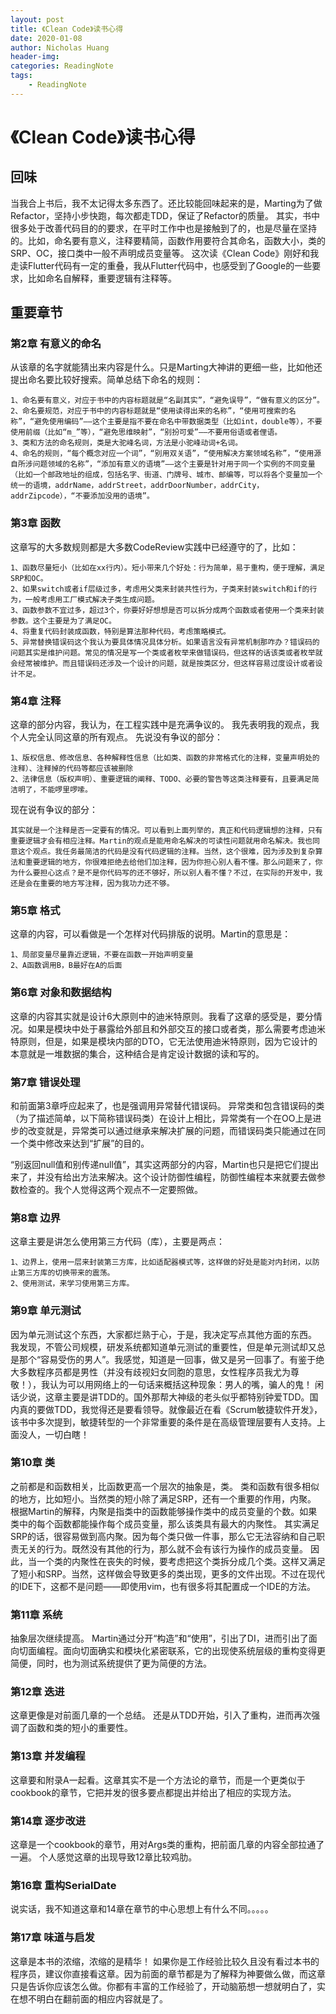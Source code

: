 ```yaml
---
layout: post
title: 《Clean Code》读书心得
date: 2020-01-08
author: Nicholas Huang
header-img:
categories: ReadingNote 
tags:
    - ReadingNote
---
```

# 《Clean Code》读书心得
## 回味
当我合上书后，我不太记得太多东西了。还比较能回味起来的是，Marting为了做Refactor，坚持小步快跑，每次都走TDD，保证了Refactor的质量。
其实，书中很多处于改善代码目的的要求，在平时工作中也是接触到了的，也是尽量在坚持的。比如，命名要有意义，注释要精简，函数作用要符合其命名，函数大小，类的SRP、OC，接口类中一般不声明成员变量等。
这次读《Clean Code》刚好和我走读Flutter代码有一定的重叠，我从Flutter代码中，也感受到了Google的一些要求，比如命名自解释，重要逻辑有注释等。
## 重要章节
### 第2章 有意义的命名
从该章的名字就能猜出来内容是什么。只是Marting大神讲的更细一些，比如他还提出命名要比较好搜索。简单总结下命名的规则：

    1、命名要有意义，对应于书中的内容标题就是“名副其实”，“避免误导”，“做有意义的区分”。
    2、命名要规范，对应于书中的内容标题就是“使用读得出来的名称”，“使用可搜索的名称”，“避免使用编码”——这个主要是指不要在命名中带数据类型（比如int，double等），不要使用前缀（比如“m_”等），“避免思维映射”，“别扮可爱”——不要用俗语或者俚语。
    3、类和方法的命名规则，类是大驼峰名词，方法是小驼峰动词+名词。
    4、命名的规则，“每个概念对应一个词”，“别用双关语”，“使用解决方案领域名称”，“使用源自所涉问题领域的名称”，“添加有意义的语境”——这个主要是针对用于同一个实例的不同变量（比如一个邮政地址的组成，包括名字、街道、门牌号、城市、邮编等，可以将各个变量加一个统一的语境，addrName，addrStreet，addrDoorNumber，addrCity，addrZipcode），“不要添加没用的语境”。
    
### 第3章 函数
这章写的大多数规则都是大多数CodeReview实践中已经遵守的了，比如：

    1、函数尽量短小（比如在xx行内）。短小带来几个好处：行为简单，易于重构，便于理解，满足SRP和OC。
    2、如果switch或者if层级过多，考虑用父类来封装共性行为，子类来封装switch和if的行为，一般考虑用工厂模式解决子类生成问题。
    3、函数参数不宜过多，超过3个，你要好好想想是否可以拆分成两个函数或者使用一个类来封装参数。这个主要是为了满足OC。
    4、将重复代码封装成函数，特别是算法那种代码，考虑策略模式。
    5、异常替换错误码这个我认为要具体情况具体分析。如果语言没有异常机制那咋办？错误码的问题其实是维护问题。常见的情况是写一个类或者枚举来做错误码，但这样的话该类或者枚举就会经常被维护。而且错误码还涉及一个设计的问题，就是按类区分，但这样容易过度设计或者设计不足。
    
### 第4章 注释
这章的部分内容，我认为，在工程实践中是充满争议的。
我先表明我的观点，我个人完全认同这章的所有观点。
先说没有争议的部分：
    
    1、版权信息、修改信息、各种解释性信息（比如类、函数的非常格式化的注释，变量声明处的注释）、注释掉的代码等都应该被删除
    2、法律信息（版权声明）、重要逻辑的阐释、TODO、必要的警告等这类注释要有，且要满足简洁明了，不能啰里啰嗦。
    
现在说有争议的部分：
    
    其实就是一个注释是否一定要有的情况。可以看到上面列举的，真正和代码逻辑想的注释，只有重要逻辑才会有相应注释。Martin的观点是能用命名解决的可读性问题就用命名解决。我也同意这个观点。我任务最简洁的代码是没有代码逻辑的注释。当然，这个很难，因为涉及到复杂算法和重要逻辑的地方，你很难拒绝去给他们加注释，因为你担心别人看不懂。那么问题来了，你为什么要担心这点？是不是你代码写的还不够好，所以别人看不懂？不过，在实际的开发中，我还是会在重要的地方写注释，因为我功力还不够。
    
### 第5章 格式
这章的内容，可以看做是一个怎样对代码排版的说明。Martin的意思是：

    1、局部变量尽量靠近逻辑，不要在函数一开始声明变量
    2、A函数调用B，B最好在A的后面
    
### 第6章 对象和数据结构
这章的内容其实就是设计6大原则中的迪米特原则。我看了这章的感受是，要分情况。如果是模块中处于暴露给外部且和外部交互的接口或者类，那么需要考虑迪米特原则，但是，如果是模块内部的DTO，它无法使用迪米特原则，因为它设计的本意就是一堆数据的集合，这种结合是肯定设计数据的读和写的。

### 第7章 错误处理
和前面第3章呼应起来了，也是强调用异常替代错误码。
异常类和包含错误码的类（为了描述简单，以下简称错误码类）在设计上相比，异常类有一个在OO上是进步的改变就是，异常类可以通过继承来解决扩展的问题，而错误码类只能通过在同一个类中修改来达到“扩展”的目的。

“别返回null值和别传递null值”，其实这两部分的内容，Martin也只是把它们提出来了，并没有给出方法来解决。这个设计防御性编程，防御性编程本来就要去做参数检查的。我个人觉得这两个观点不一定要照做。

### 第8章 边界
这章主要是讲怎么使用第三方代码（库），主要是两点：

    1、边界上，使用一层来封装第三方库，比如适配器模式等，这样做的好处是能对内封闭，以防止第三方库的切换带来的震荡。
    2、使用测试，来学习使用第三方库。
    
### 第9章 单元测试
因为单元测试这个东西，大家都烂熟于心，于是，我决定写点其他方面的东西。
我发现，不管公司规模，研发系统都知道单元测试的重要性，但是单元测试却又总是那个“容易受伤的男人”。我感觉，知道是一回事，做又是另一回事了。有鉴于绝大多数程序员都是男性（并没有歧视妇女同胞的意思，女性程序员我尤为尊敬！），我认为可以用网络上的一句话来概括这种现象：男人的嘴，骗人的鬼！
闲话少说，这章主要是讲TDD的。国外那帮大神级的老头似乎都特别钟爱TDD。国内真的要做TDD，我觉得还是要看领导。就像最近在看《Scrum敏捷软件开发》，该书中多次提到，敏捷转型的一个非常重要的条件是在高级管理层要有人支持。上面没人，一切白瞎！

### 第10章 类
之前都是和函数相关，比函数更高一个层次的抽象是，类。
类和函数有很多相似的地方，比如短小。当然类的短小除了满足SRP，还有一个重要的作用，内聚。
根据Martin的解释，内聚是指类中的函数能够操作类中的成员变量的个数。如果类中的每个函数都能操作每个成员变量，那么该类具有最大的内聚性。
其实满足SRP的话，很容易做到高内聚。因为每个类只做一件事，那么它无法容纳和自己职责无关的行为。既然没有其他的行为，那么就不会有该行为操作的成员变量。
因此，当一个类的内聚性在丧失的时候，要考虑把这个类拆分成几个类。这样又满足了短小和SRP。当然，这样做会导致更多的类出现，更多的文件出现。不过在现代的IDE下，这都不是问题——即使用vim，也有很多将其配置成一个IDE的方法。

### 第11章 系统
抽象层次继续提高。
Martin通过分开“构造”和“使用”，引出了DI，进而引出了面向切面编程。面向切面确实和模块化紧密联系，它的出现使系统层级的重构变得更简便，同时，也为测试系统提供了更为简便的方法。

### 第12章 迭进
这章更像是对前面几章的一个总结。
还是从TDD开始，引入了重构，进而再次强调了函数和类的短小的重要性。

### 第13章 并发编程
这章要和附录A一起看。这章其实不是一个方法论的章节，而是一个更类似于cookbook的章节，它把并发的很多要点都提出并给出了相应的实现方法。

### 第14章 逐步改进
这章是一个cookbook的章节，用对Args类的重构，把前面几章的内容全部拉通了一遍。
个人感觉这章的出现导致12章比较鸡肋。

### 第16章 重构SerialDate
说实话，我不知道这章和14章在章节的中心思想上有什么不同。。。。。

### 第17章 味道与启发
这章是本书的浓缩，浓缩的是精华！
如果你是工作经验比较久且没有看过本书的程序员，建议你直接看这章。因为前面的章节都是为了解释为神要做么做，而这章只是告诉你应该怎么做。你都有丰富的工作经验了，开动脑筋想一想就明白了，实在想不明白在翻前面的相应内容就是了。




